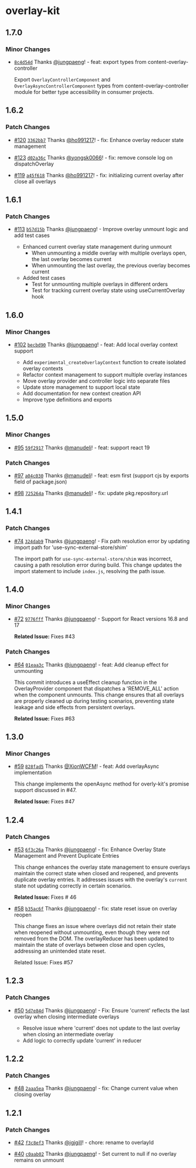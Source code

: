 # overlay-kit

## 1.7.0

### Minor Changes

- [`8c4d54d`](https://github.com/toss/overlay-kit/commit/8c4d54da25e2609f79be388afeb3b5a40b8d93f5) Thanks [@jungpaeng](https://github.com/jungpaeng)! - feat: export types from content-overlay-controller

  Export `OverlayControllerComponent` and `OverlayAsyncControllerComponent` types from content-overlay-controller module for better type accessibility in consumer projects.

## 1.6.2

### Patch Changes

- [#120](https://github.com/toss/overlay-kit/pull/120) [`3362bb7`](https://github.com/toss/overlay-kit/commit/3362bb7560a1a53e1b8d290a4fc1e849f607f730) Thanks [@ho991217](https://github.com/ho991217)! - fix: Enhance overlay reducer state management

- [#123](https://github.com/toss/overlay-kit/pull/123) [`d02a36c`](https://github.com/toss/overlay-kit/commit/d02a36c3adb711144568fae19b96db52b17dc71d) Thanks [@yongsk0066](https://github.com/yongsk0066)! - fix: remove console log on dispatchOverlay

- [#119](https://github.com/toss/overlay-kit/pull/119) [`a45f618`](https://github.com/toss/overlay-kit/commit/a45f6181294cab767569ad257c1901767f2d13aa) Thanks [@ho991217](https://github.com/ho991217)! - fix: initializing current overlay after close all overlays

## 1.6.1

### Patch Changes

- [#113](https://github.com/toss/overlay-kit/pull/113) [`b57d15b`](https://github.com/toss/overlay-kit/commit/b57d15ba9b64c05d50224a09bd116266109d886c) Thanks [@jungpaeng](https://github.com/jungpaeng)! - Improve overlay unmount logic and add test cases

  - Enhanced current overlay state management during unmount
    - When unmounting a middle overlay with multiple overlays open, the last overlay becomes current
    - When unmounting the last overlay, the previous overlay becomes current
  - Added test cases
    - Test for unmounting multiple overlays in different orders
    - Test for tracking current overlay state using useCurrentOverlay hook

## 1.6.0

### Minor Changes

- [#102](https://github.com/toss/overlay-kit/pull/102) [`becbd90`](https://github.com/toss/overlay-kit/commit/becbd90fa111419c3bcf4088edebc6ce743fdf40) Thanks [@jungpaeng](https://github.com/jungpaeng)! - feat: Add local overlay context support

  - Add `experimental_createOverlayContext` function to create isolated overlay contexts
  - Refactor context management to support multiple overlay instances
  - Move overlay provider and controller logic into separate files
  - Update store management to support local state
  - Add documentation for new context creation API
  - Improve type definitions and exports

## 1.5.0

### Minor Changes

- [#95](https://github.com/toss/overlay-kit/pull/95) [`59f2917`](https://github.com/toss/overlay-kit/commit/59f29179fd61de0d64df94d54cd7110c9cc0e47c) Thanks [@manudeli](https://github.com/manudeli)! - feat: support react 19

### Patch Changes

- [#97](https://github.com/toss/overlay-kit/pull/97) [`a04c030`](https://github.com/toss/overlay-kit/commit/a04c03075bafc8192487c8cc1b837aaf73991760) Thanks [@manudeli](https://github.com/manudeli)! - feat: esm first (support cjs by exports field of package.json)

- [#98](https://github.com/toss/overlay-kit/pull/98) [`725264a`](https://github.com/toss/overlay-kit/commit/725264abad4813bd33eefb559e869caaa329c33c) Thanks [@manudeli](https://github.com/manudeli)! - fix: update pkg.repository.url

## 1.4.1

### Patch Changes

- [#74](https://github.com/toss/overlay-kit/pull/74) [`324dab9`](https://github.com/toss/overlay-kit/commit/324dab92b9bdda007930a4f4e731257b053e5156) Thanks [@jungpaeng](https://github.com/jungpaeng)! - Fix path resolution error by updating import path for 'use-sync-external-store/shim'

  The import path for `use-sync-external-store/shim` was incorrect, causing a path resolution error during build. This change updates the import statement to include `index.js`, resolving the path issue.

## 1.4.0

### Minor Changes

- [#72](https://github.com/toss/overlay-kit/pull/72) [`9776fff`](https://github.com/toss/overlay-kit/commit/9776fff2bccc683afb9dfdfa7ad0b568cd902b7d) Thanks [@jungpaeng](https://github.com/jungpaeng)! - Support for React versions 16.8 and 17

  **Related Issue:** Fixes #43

### Patch Changes

- [#64](https://github.com/toss/overlay-kit/pull/64) [`01eaa3c`](https://github.com/toss/overlay-kit/commit/01eaa3c41e367224852cad56bc0214f1bf05ff77) Thanks [@jungpaeng](https://github.com/jungpaeng)! - feat: Add cleanup effect for unmounting

  This commit introduces a useEffect cleanup function in the OverlayProvider component that dispatches a 'REMOVE_ALL' action when the component unmounts.
  This change ensures that all overlays are properly cleaned up during testing scenarios, preventing state leakage and side effects from persistent overlays.

  **Related Issue:** Fixes #63

## 1.3.0

### Minor Changes

- [#59](https://github.com/toss/overlay-kit/pull/59) [`828fad5`](https://github.com/toss/overlay-kit/commit/828fad59172a96ca0fecb3a027792db96d942ebe) Thanks [@XionWCFM](https://github.com/XionWCFM)! - feat: Add overlayAsync implementation

  This change implements the openAsync method for overly-kit's promise support discussed in #47.

  **Related Issue:** Fixes #47

## 1.2.4

### Patch Changes

- [#53](https://github.com/toss/overlay-kit/pull/53) [`6f3c26a`](https://github.com/toss/overlay-kit/commit/6f3c26aef21ab639dcaa0c3134299f87de1c01ff) Thanks [@jungpaeng](https://github.com/jungpaeng)! - fix: Enhance Overlay State Management and Prevent Duplicate Entries

  This change enhances the overlay state management to ensure overlays maintain the correct state when closed and reopened, and prevents duplicate overlay entries.
  It addresses issues with the overlay's `current` state not updating correctly in certain scenarios.

  **Related Issue:** Fixes # 46

- [#58](https://github.com/toss/overlay-kit/pull/58) [`b35ac6f`](https://github.com/toss/overlay-kit/commit/b35ac6fdd14e9438a922b9c29c06753da312bc3e) Thanks [@jungpaeng](https://github.com/jungpaeng)! - fix: state reset issue on overlay reopen

  This change fixes an issue where overlays did not retain their state when reopened without unmounting, even though they were not removed from the DOM.
  The overlayReducer has been updated to maintain the state of overlays between close and open cycles, addressing an unintended state reset.

  Related Issue: Fixes #57

## 1.2.3

### Patch Changes

- [#50](https://github.com/toss/overlay-kit/pull/50) [`5d7e84d`](https://github.com/toss/overlay-kit/commit/5d7e84d3d096a5510ba4d7953d37824a4af5dfc2) Thanks [@jungpaeng](https://github.com/jungpaeng)! - Fix: Ensure 'current' reflects the last overlay when closing intermediate overlays

  - Resolve issue where 'current' does not update to the last overlay when closing an intermediate overlay
  - Add logic to correctly update 'current' in reducer

## 1.2.2

### Patch Changes

- [#48](https://github.com/toss/overlay-kit/pull/48) [`2aaa5ea`](https://github.com/toss/overlay-kit/commit/2aaa5eac66ff09ea7477e57b3f2a7d462b6a614a) Thanks [@jungpaeng](https://github.com/jungpaeng)! - fix: Change current value when closing overlay

## 1.2.1

### Patch Changes

- [#42](https://github.com/toss/overlay-kit/pull/42) [`f3c8ef3`](https://github.com/toss/overlay-kit/commit/f3c8ef311422ea75ce58c91d7003cb680cfca40b) Thanks [@jgjgill](https://github.com/jgjgill)! - chore: rename to overlayId

- [#40](https://github.com/toss/overlay-kit/pull/40) [`c0aab02`](https://github.com/toss/overlay-kit/commit/c0aab02c89e5a83351db55d5804cc8815e46cfd7) Thanks [@jungpaeng](https://github.com/jungpaeng)! - Set current to null if no overlay remains on unmount
